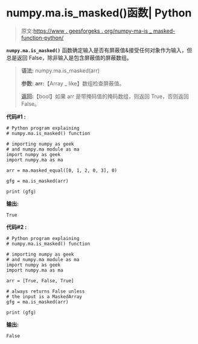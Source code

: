 # numpy.ma.is_masked()函数| Python

> 原文:[https://www . geesforgeks . org/numpy-ma-is _ masked-function-python/](https://www.geeksforgeeks.org/numpy-ma-is_masked-function-python/)

**`numpy.ma.is_masked()`** 函数确定输入是否有屏蔽值&接受任何对象作为输入，但总是返回 False，除非输入是包含屏蔽值的屏蔽数组。

> **语法:** numpy.ma.is_masked(arr)
> 
> **参数:**
> **arr:**【Array _ like】数组检查屏蔽值。
> 
> **返回:**【bool】如果 arr 是带掩码值的掩码数组，则返回 True，否则返回 False。

**代码#1 :**

```
# Python program explaining
# numpy.ma.is_masked() function

# importing numpy as geek 
# and numpy.ma module as ma 
import numpy as geek 
import numpy.ma as ma 

arr = ma.masked_equal([0, 1, 2, 0, 3], 0)

gfg = ma.is_masked(arr)

print (gfg)
```

**输出:**

```
True

```

**代码#2 :**

```
# Python program explaining
# numpy.ma.is_masked() function

# importing numpy as geek 
# and numpy.ma module as ma 
import numpy as geek 
import numpy.ma as ma 

arr = [True, False, True]

# always returns False unless
# the input is a MaskedArray 
gfg = ma.is_masked(arr)

print (gfg)
```

**输出:**

```
False

```